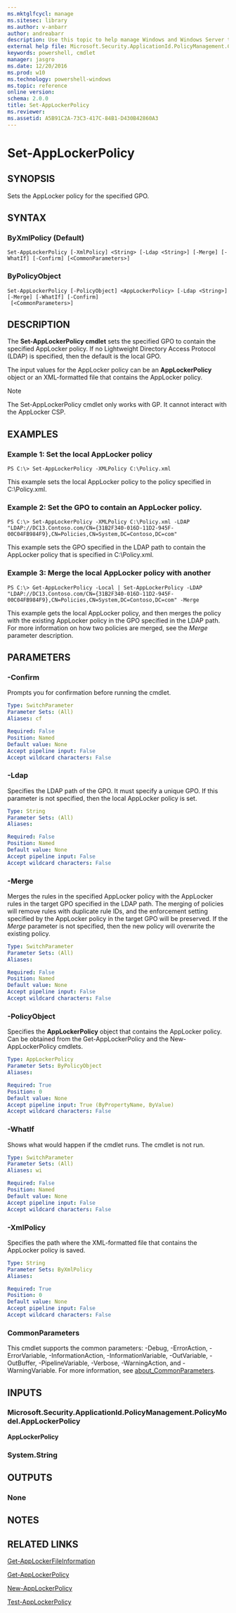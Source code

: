 ```yaml
---
ms.mktglfcycl: manage
ms.sitesec: library
ms.author: v-anbarr
author: andreabarr
description: Use this topic to help manage Windows and Windows Server technologies with Windows PowerShell.
external help file: Microsoft.Security.ApplicationId.PolicyManagement.Cmdlets.dll-Help.xml
keywords: powershell, cmdlet
manager: jasgro
ms.date: 12/20/2016
ms.prod: w10
ms.technology: powershell-windows
ms.topic: reference
online version: 
schema: 2.0.0
title: Set-AppLockerPolicy
ms.reviewer:
ms.assetid: A5B91C2A-73C3-417C-84B1-D430B42860A3
---
```


# Set-AppLockerPolicy

## SYNOPSIS
Sets the AppLocker policy for the specified GPO.

## SYNTAX

### ByXmlPolicy (Default)
```
Set-AppLockerPolicy [-XmlPolicy] <String> [-Ldap <String>] [-Merge] [-WhatIf] [-Confirm] [<CommonParameters>]
```

### ByPolicyObject
```
Set-AppLockerPolicy [-PolicyObject] <AppLockerPolicy> [-Ldap <String>] [-Merge] [-WhatIf] [-Confirm]
 [<CommonParameters>]
```

## DESCRIPTION
The **Set-AppLockerPolicy cmdlet** sets the specified GPO to contain the specified AppLocker policy.
If no Lightweight Directory Access Protocol (LDAP) is specified, then the default is the local GPO.

The input values for the AppLocker policy can be an **AppLockerPolicy** object or an XML-formatted file that contains the AppLocker policy.

> [!Note]
> The Set-AppLockerPolicy cmdlet only works with GP. It cannot interact with the AppLocker CSP.

## EXAMPLES

### Example 1: Set the local AppLocker policy
```
PS C:\> Set-AppLockerPolicy -XMLPolicy C:\Policy.xml
```

This example sets the local AppLocker policy to the policy specified in C:\Policy.xml.

### Example 2: Set the GPO to contain an AppLocker policy.
```
PS C:\> Set-AppLockerPolicy -XMLPolicy C:\Policy.xml -LDAP "LDAP://DC13.Contoso.com/CN={31B2F340-016D-11D2-945F-00C04FB984F9},CN=Policies,CN=System,DC=Contoso,DC=com"
```

This example sets the GPO specified in the LDAP path to contain the AppLocker policy that is specified in C:\Policy.xml.

### Example 3: Merge the local AppLocker policy with another
```
PS C:\> Get-AppLockerPolicy -Local | Set-AppLockerPolicy -LDAP "LDAP://DC13.Contoso.com/CN={31B2F340-016D-11D2-945F-00C04FB984F9},CN=Policies,CN=System,DC=Contoso,DC=com" -Merge
```

This example gets the local AppLocker policy, and then merges the policy with the existing AppLocker policy in the GPO specified in the LDAP path.
For more information on how two policies are merged, see the *Merge* parameter description.

## PARAMETERS

### -Confirm
Prompts you for confirmation before running the cmdlet.

```yaml
Type: SwitchParameter
Parameter Sets: (All)
Aliases: cf

Required: False
Position: Named
Default value: None
Accept pipeline input: False
Accept wildcard characters: False
```

### -Ldap
Specifies the LDAP path of the GPO.
It must specify a unique GPO.
If this parameter is not specified, then the local AppLocker policy is set.

```yaml
Type: String
Parameter Sets: (All)
Aliases: 

Required: False
Position: Named
Default value: None
Accept pipeline input: False
Accept wildcard characters: False
```

### -Merge
Merges the rules in the specified AppLocker policy with the AppLocker rules in the target GPO specified in the LDAP path.
The merging of policies will remove rules with duplicate rule IDs, and the enforcement setting specified by the AppLocker policy in the target GPO will be preserved.
If the *Merge* parameter is not specified, then the new policy will overwrite the existing policy.

```yaml
Type: SwitchParameter
Parameter Sets: (All)
Aliases: 

Required: False
Position: Named
Default value: None
Accept pipeline input: False
Accept wildcard characters: False
```

### -PolicyObject
Specifies the **AppLockerPolicy** object that contains the AppLocker policy.
Can be obtained from the Get-AppLockerPolicy and the New-AppLockerPolicy cmdlets.

```yaml
Type: AppLockerPolicy
Parameter Sets: ByPolicyObject
Aliases: 

Required: True
Position: 0
Default value: None
Accept pipeline input: True (ByPropertyName, ByValue)
Accept wildcard characters: False
```

### -WhatIf
Shows what would happen if the cmdlet runs. The cmdlet is not run.

```yaml
Type: SwitchParameter
Parameter Sets: (All)
Aliases: wi

Required: False
Position: Named
Default value: None
Accept pipeline input: False
Accept wildcard characters: False
```

### -XmlPolicy
Specifies the path where the XML-formatted file that contains the AppLocker policy is saved.

```yaml
Type: String
Parameter Sets: ByXmlPolicy
Aliases: 

Required: True
Position: 0
Default value: None
Accept pipeline input: False
Accept wildcard characters: False
```

### CommonParameters
This cmdlet supports the common parameters: -Debug, -ErrorAction, -ErrorVariable, -InformationAction, -InformationVariable, -OutVariable, -OutBuffer, -PipelineVariable, -Verbose, -WarningAction, and -WarningVariable. For more information, see [about_CommonParameters](http://go.microsoft.com/fwlink/?LinkID=113216).

## INPUTS

### Microsoft.Security.ApplicationId.PolicyManagement.PolicyModel.AppLockerPolicy
**AppLockerPolicy**

### System.String

## OUTPUTS

### None

## NOTES

## RELATED LINKS

[Get-AppLockerFileInformation](./Get-AppLockerFileInformation.md)

[Get-AppLockerPolicy](./Get-AppLockerPolicy.md)

[New-AppLockerPolicy](./New-AppLockerPolicy.md)

[Test-AppLockerPolicy](./Test-AppLockerPolicy.md)

